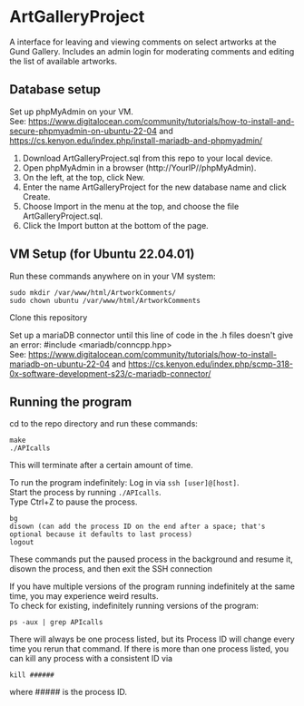 # ArtGalleryProject
 A interface for leaving and viewing comments on select artworks at the Gund Gallery. Includes an admin login for moderating comments and editing the list of available artworks.

## Database setup
Set up phpMyAdmin on your VM.  
See: https://www.digitalocean.com/community/tutorials/how-to-install-and-secure-phpmyadmin-on-ubuntu-22-04 and https://cs.kenyon.edu/index.php/install-mariadb-and-phpmyadmin/

1. Download ArtGalleryProject.sql from this repo to your local device.  
2. Open phpMyAdmin in a browser (http://YourIP//phpMyAdmin).  
3. On the left, at the top, click New.  
4. Enter the name ArtGalleryProject for the new database name and click Create.  
5. Choose Import in the menu at the top, and choose the file ArtGalleryProject.sql.  
6. Click the Import button at the bottom of the page.

## VM Setup (for Ubuntu 22.04.01)  
Run these commands anywhere on in your VM system:  
```
sudo mkdir /var/www/html/ArtworkComments/  
sudo chown ubuntu /var/www/html/ArtworkComments
```

Clone this repository

Set up a mariaDB connector until this line of code in the .h files doesn't give an error: #include <mariadb/conncpp.hpp>   
See: https://www.digitalocean.com/community/tutorials/how-to-install-mariadb-on-ubuntu-22-04 and https://cs.kenyon.edu/index.php/scmp-318-0x-software-development-s23/c-mariadb-connector/



## Running the program
cd to the repo directory and run these commands:  
```
make  
./APIcalls
```
This will terminate after a certain amount of time.

To run the program indefinitely:
Log in via ```ssh [user]@[host]```.  
Start the process by running ```./APIcalls```.  
Type Ctrl+Z to pause the process.  
```
bg  
disown (can add the process ID on the end after a space; that's optional because it defaults to last process)  
logout  
```
These commands put the paused process in the background and resume it, disown the process, and then exit the SSH connection

If you have multiple versions of the program running indefinitely at the same time, you may experience weird results.  
To check for existing, indefinitely running versions of the program:
```
ps -aux | grep APIcalls
```
There will always be one process listed, but its Process ID will change every time you rerun that command. If there is more than one process listed, you can kill any process with a consistent ID via
```
kill ######
```
where ##### is the process ID.
